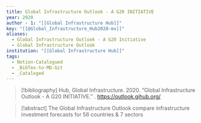 ```yaml
---
title: Global Infrastructure Outlook - A G20 INITIATIVE
year: 2020
author - 1: "[[Global Infrastructure Hub]]"
key: "[[@Global_Infrastructure_Hub2020-mx]]"
aliases:
  - Global Infrastructure Outlook - A G20 Initiative
  - Global Infrastructure Outlook
institution: "[[Global Infrastructure Hub]]"
tags:
  - Notion-Catalogued
  - _BibTex-to-MD-Git
  - _Cataloged
---
```


> [!bibliography]
> Hub, Global Infrastructure. 2020. “Global Infrastructure Outlook - A G20 INITIATIVE.” . https://outlook.gihub.org/

> [!abstract]
> The Global Infrastructure Outlook compare infrastructure investment forecasts for 56 countries & 7 sectors
